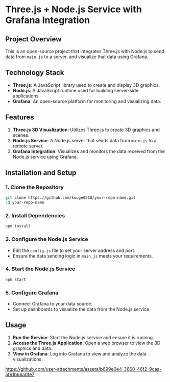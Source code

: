 # Three.js + Node.js Service with Grafana Integration

## Project Overview

This is an open-source project that integrates Three.js with Node.js to send data from `main.js` to a server, and visualize that data using Grafana.

## Technology Stack

- **Three.js**: A JavaScript library used to create and display 3D graphics.
- **Node.js**: A JavaScript runtime used for building server-side applications.
- **Grafana**: An open-source platform for monitoring and visualizing data.

## Features

1. **Three.js 3D Visualization**: Utilizes Three.js to create 3D graphics and scenes.
2. **Node.js Service**: A Node.js server that sends data from `main.js` to a remote server.
3. **Grafana Integration**: Visualizes and monitors the data received from the Node.js service using Grafana.

## Installation and Setup

### 1. Clone the Repository

```bash
git clone https://github.com/kouge0510/your-repo-name.git
cd your-repo-name
```

### 2. Install Dependencies

```bash
npm install
```

### 3. Configure the Node.js Service

- Edit the `config.js` file to set your server address and port.
- Ensure the data sending logic in `main.js` meets your requirements.

### 4. Start the Node.js Service

```bash
npm start
```

### 5. Configure Grafana

- Connect Grafana to your data source.
- Set up dashboards to visualize the data from the Node.js service.

## Usage

1. **Run the Service**: Start the Node.js service and ensure it is running.
2. **Access the Three.js Application**: Open a web browser to view the 3D graphics and data.
3. **View in Grafana**: Log into Grafana to view and analyze the data visualizations.

https://github.com/user-attachments/assets/b699e0e4-3660-46f2-9caa-af61b66a0fe7
